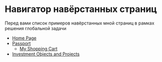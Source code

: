 # **Навигатор навёрстанных страниц**

Перед вами список примеров навёрстанных мной страниц в рамках решения глобальной задачи

- [Home Page](http://zolotaryow.aplex.ru/invest/)
- [Passport](http://zolotaryow.aplex.ru/invest/passport.html)
   + [My Shopping Cart](http://zolotaryow.aplex.ru/invest/passport/cart.html)
- [Investment Objects and Projects](http://zolotaryow.aplex.ru/invest/objects.html)